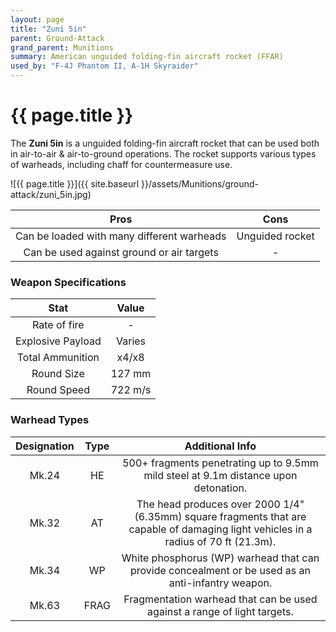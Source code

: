 ```yaml
---
layout: page
title: "Zuni 5in"
parent: Ground-Attack
grand_parent: Munitions
summary: American unguided folding-fin aircraft rocket (FFAR)
used_by: "F-4J Phantom II, A-1H Skyraider"
---
```


# {{ page.title }}

The **Zuni 5in** is a unguided folding-fin aircraft rocket that can be used both in air-to-air & air-to-ground operations. The rocket supports various types of warheads, including chaff for countermeasure use.

![{{ page.title }}]({{ site.baseurl }}/assets/Munitions/ground-attack/zuni_5in.jpg)

| Pros | Cons |
| :---: | :---: |
| Can be loaded with many different warheads | Unguided rocket |
| Can be used against ground or air targets | - |

### Weapon Specifications

| Stat | Value |
|:-----:|:-----:|
| Rate of fire | - |
| Explosive Payload | Varies |
| Total Ammunition | x4/x8 |
| Round Size | 127 mm  |
| Round Speed | 722 m/s |

### Warhead Types

| Designation | Type | Additional Info |
| :--------: | :----: | :------------: |
| Mk.24 | HE | 500+ fragments penetrating up to 9.5mm mild steel at 9.1m distance upon detonation. |
| Mk.32 | AT | The head produces over 2000 1/4" (6.35mm) square fragments that are capable of damaging light vehicles in a radius of 70 ft (21.3m). |
| Mk.34 | WP | White phosphorus (WP) warhead that can provide concealment or be used as an anti-infantry weapon. |
| Mk.63 | FRAG | Fragmentation warhead that can be used against a range of light targets. |